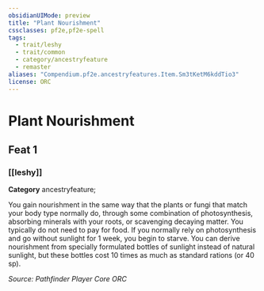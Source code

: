 ```yaml
---
obsidianUIMode: preview
title: "Plant Nourishment"
cssclasses: pf2e,pf2e-spell
tags:
  - trait/leshy
  - trait/common
  - category/ancestryfeature
  - remaster
aliases: "Compendium.pf2e.ancestryfeatures.Item.Sm3tKetM6kddTio3"
license: ORC
---
```

# Plant Nourishment
## Feat 1
### [[leshy]]

**Category** ancestryfeature; 




You gain nourishment in the same way that the plants or fungi that match your body type normally do, through some combination of photosynthesis, absorbing minerals with your roots, or scavenging decaying matter. You typically do not need to pay for food. If you normally rely on photosynthesis and go without sunlight for 1 week, you begin to starve. You can derive nourishment from specially formulated bottles of sunlight instead of natural sunlight, but these bottles cost 10 times as much as standard rations (or 40 sp).

*Source: Pathfinder Player Core*
*ORC*